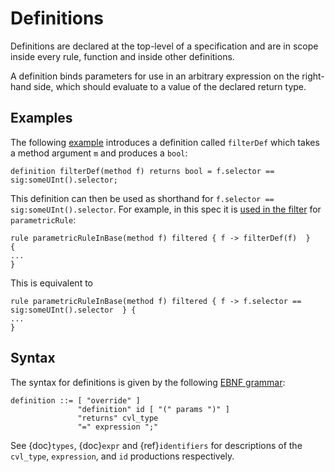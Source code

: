 Definitions
===========

Definitions are declared at the top-level of a specification and are in scope inside every rule, function and inside other definitions.

A definition binds parameters for use in an arbitrary expression on the right-hand side, which should evaluate to a value of the declared return type.

Examples
--------

The following [example](https://github.com/Certora/Examples/blob/be09cf32c55e39f5f5aa8cba1431f9e519b52365/CVLByExample/import/certora/specs/base.spec#L22) 
introduces a definition called `filterDef` which takes a method argument `m` and produces a `bool`:

```cvl
definition filterDef(method f) returns bool = f.selector == sig:someUInt().selector;
```

This definition can then be used as shorthand for `f.selector == sig:someUInt().selector`. 
For example, in this spec it is [used in the filter](https://github.com/Certora/Examples/blob/be09cf32c55e39f5f5aa8cba1431f9e519b52365/CVLByExample/import/certora/specs/base.spec#L28)
for `parametricRule`:

```cvl
rule parametricRuleInBase(method f) filtered { f -> filterDef(f)  }
{
...
}
```
This is equivalent to

```cvl
rule parametricRuleInBase(method f) filtered { f -> f.selector == sig:someUInt().selector  } {
...
}
```

Syntax
------

The syntax for definitions is given by the following [EBNF grammar](syntax):

```
definition ::= [ "override" ]
               "definition" id [ "(" params ")" ]
               "returns" cvl_type
               "=" expression ";"
```

See {doc}`types`, {doc}`expr` and {ref}`identifiers` for descriptions of
the `cvl_type`, `expression`, and `id` productions respectively.

